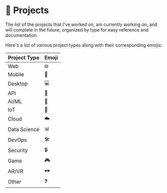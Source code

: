 # 📂 Projects

The list of the projects that I've worked on, am currently working on, and will complete in the future, organized by type for easy reference and documentation.  

Here's a list of various project types along with their corresponding emojis:

| Project Type        | Emoji  |
|--------------------|--------|
| Web                | 🌐    |
| Mobile             | 📱    |
| Desktop            | 💻    |
| API                | 🚀    |
| AI/ML              | 🤖    |
| IoT                | 🌊    |
| Cloud              | ☁️    |
| Data Science       | 📊    |
| DevOps             | 🛠️    |
| Security           | 🔒    |
| Game               | 🎮    |
| AR/VR              | 🕶️    |
| Other              | ❓    |
